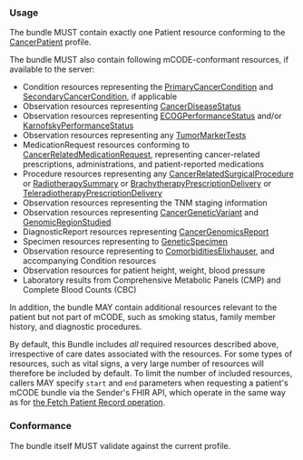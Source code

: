 ### Usage

The bundle MUST contain exactly one Patient resource conforming to the [CancerPatient](StructureDefinition-mcode-cancer-patient.html) profile.

The bundle MUST also contain following mCODE-conformant resources, if available to the server:

* Condition resources representing the [PrimaryCancerCondition](StructureDefinition-mcode-primary-cancer-condition.html) and [SecondaryCancerCondition](StructureDefinition-mcode-secondary-cancer-condition.html), if applicable
* Observation resources representing [CancerDiseaseStatus](StructureDefinition-mcode-cancer-disease-status.html)
* Observation resources representing [ECOGPerformanceStatus](StructureDefinition-mcode-ecog-performance-status.html) and/or [KarnofskyPerformanceStatus](StructureDefinition-mcode-karnofsky-performance-status.html)
* Observation resources representing any [TumorMarkerTests](StructureDefinition-mcode-tumor-marker-test.html)
* MedicationRequest resources conforming to [CancerRelatedMedicationRequest](StructureDefinition-mcode-cancer-related-medication-request.html), representing cancer-related prescriptions, administrations, and patient-reported medications
* Procedure resources representing any [CancerRelatedSurgicalProcedure](StructureDefinition-mcode-cancer-related-surgical-procedure.html) or [RadiotherapySummary](StructureDefinition-mcode-radiotherapy-summary.html) or [BrachytherapyPrescriptionDelivery](StructureDefinition-mcode-brachytherapy-prescription-delivery.html) or [TeleradiotherapyPrescriptionDelivery](StructureDefinition-mcode-teleradiotherapy-prescription-delivery.html)
* Observation resources representing the TNM staging information
* Observation resources representing [CancerGeneticVariant](StructureDefinition-mcode-cancer-genetic-variant.html) and [GenomicRegionStudied](StructureDefinition-mcode-genomic-region-studied.html)
* DiagnosticReport resources representing [CancerGenomicsReport](StructureDefinition-mcode-cancer-genomics-report.html)
* Specimen resources representing to [GeneticSpecimen](StructureDefinition-mcode-genetic-specimen.html)
* Observation resource representing to [ComorbiditiesElixhauser](StructureDefinition-mcode-comorbidities-elixhauser.html), and accompanying Condition resources
* Observation resources for patient height, weight, blood pressure
* Laboratory results from Comprehensive Metabolic Panels (CMP) and Complete Blood Counts (CBC)

In addition, the bundle MAY contain additional resources relevant to the patient but not part of mCODE, such as smoking status, family member history, and diagnostic procedures.

By default, this Bundle includes _all_ required resources described above, irrespective of care dates associated with the resources. For some types of resources, such as vital signs, a very large number of resources will therefore be included by default. To limit the number of included resources, callers MAY specify `start` and `end` parameters when requesting a patient's mCODE bundle via the Sender's FHIR API, which operate in the same way as for [the Fetch Patient Record operation](https://www.hl7.org/fhir/operation-patient-everything.html).

### Conformance

The bundle itself MUST validate against the current profile.

